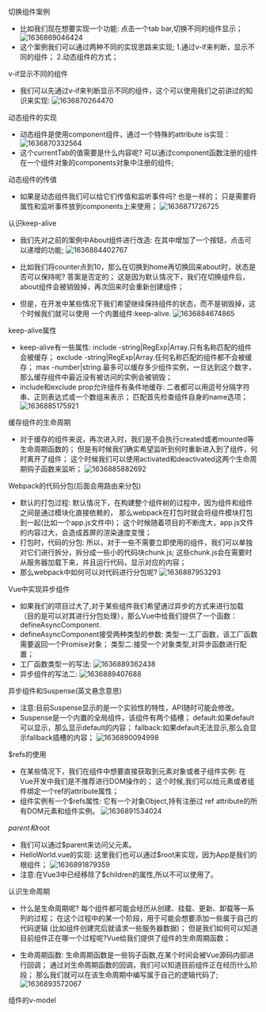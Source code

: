 切换组件案例
- 比如我们现在想要实现一个功能:
   点击一个tab bar,切换不同的组件显示；
   ![1636869046424](assets/1636869046424.png)
- 这个案例我们可以通过两种不同的实现思路来实现;
   1.通过v-if来判断，显示不同的组件；
   2.动态组件的方式；

v-if显示不同的组件
- 我们可以先通过v-if来判断显示不同的组件，这个可以使用我们之前讲过的知识来实现:
  ![1636870264470](assets/1636870264470.png)

动态组件的实现
- 动态组件是使用component组件，通过一个特殊的attribute is实现：
  ![1636870332564](assets/1636870332564.png)
- 这个currentTab的值需要是什么内容呢?
   可以通过component函数注册的组件
   在一个组件对象的components对象中注册的组件;

动态组件的传值
- 如果是动态组件我们可以给它们传值和监听事件吗?
     也是一样的；
     只是需要将属性和监听事件放到components上来使用；
    ![1636871726725](assets/1636871726725.png)

认识keep-alive
- 我们先对之前的案例中About组件进行改造:
    在其中增加了一个按钮，点击可以递增的功能;
    ![1636884402767](assets/1636884402767.png)
    
- 比如我们将counter点到10，那么在切换到home再切换回来about时，状态是否可以保持呢?
    答案是否定的；
    这是因为默认情况下，我们在切换组件后，about组件会被销毁掉，再次回来时会重新创建组件；
- 但是，在开发中某些情况下我们希望继续保持组件的状态，而不是销毁掉，这个时候我们就可以使用
   一个内置组件:keep-alive.
   ![1636884674865](assets/1636884674865.png)

keep-alive属性
- keep-alive有一些属性:
   include -string|RegExp|Array.只有名称匹配的组件会被缓存；
   exclude -string|RegExp|Array.任何名称匹配的组件都不会被缓存；
   max -number|string.最多可以缓存多少组件实例，一旦达到这个数字，
       那么缓存组件中最近没有被访问的实例会被销毁；
- include和exclude prop允许组件有条件地缓存:
   二者都可以用逗号分隔字符串、正则表达式或一个数组来表示；
   匹配首先检查组件自身的name选项；
   ![1636885175921](assets/1636885175921.png)

缓存组件的生命周期
- 对于缓存的组件来说，再次进入时，我们是不会执行created或者mounted等生命周期函数的；
    但是有时候我们确实希望监听到何时重新进入到了组件，何时离开了组件；
    这个时候我们可以使用activated和deactivated这两个生命周期钩子函数来监听；
    ![1636885882692](assets/1636885882692.png)

Webpack的代码分包(后面会用路由来分包)
- 默认的打包过程:
   默认情况下，在构建整个组件树的过程中，因为组件和组件之间是通过模块化直接依赖的，
   那么webpack在打包时就会将组件模块打包到一起(比如一个app.js文件中)；
   这个时候随着项目的不断庞大，app.js文件的内容过大，会造成首屏的渲染速度变慢；
- 打包时，代码的分包:
   所以，对于一些不需要立即使用的组件，我们可以单独对它们进行拆分，拆分成一些小的代码块chunk.js;
   这些chunk.js会在需要时从服务器加载下来，并且运行代码，显示对应的内容；
- 那么webpack中如何可以对代码进行分包呢?
   ![1636887953293](assets/1636887953293.png)

Vue中实现异步组件
- 如果我们的项目过大了,对于某些组件我们希望通过异步的方式来进行加载
  （目的是可以对其进行分包处理），那么Vue中给我们提供了一个函数：defineAsyncComponent.
- defineAsyncComponent接受两种类型的参数:
  类型一:工厂函数，该工厂函数需要返回一个Promise对象；
  类型二:接受一个对象类型,对异步函数进行配置；
- 工厂函数类型一的写法:
  ![1636889362438](assets/1636889362438.png)
- 异步组件的写法二:
  ![1636889407688](assets/1636889407688.png)

异步组件和Suspense(英文悬念意思)
- 注意:目前Suspense显示的是一个实验性的特性，API随时可能会修改。
- Suspense是一个内置的全局组件，该组件有两个插槽；
   default:如果default可以显示，那么显示default的内容；
   fallback:如果default无法显示,那么会显示fallback插槽的内容；
   ![1636890094998](assets/1636890094998.png)

$refs的使用
- 在某些情况下，我们在组件中想要直接获取到元素对象或者子组件实例:
   在Vue开发中我们是不推荐进行DOM操作的；
   这个时候,我们可以给元素或者组件绑定一个ref的attribute属性；
- 组件实例有一个$refs属性:
   它有一个对象Object,持有注册过 ref attribute的所有DOM元素和组件实例。
   ![1636891534024](assets/1636891534024.png)

$parent和$root
- 我们可以通过$parent来访问父元素。
- HelloWorld.vue的实现:
   这里我们也可以通过$root来实现，因为App是我们的根组件；
   ![1636891879359](assets/1636891879359.png)
- 注意:在Vue3中已经移除了$children的属性,所以不可以使用了。

认识生命周期
- 什么是生命周期呢?
   每个组件都可能会经历从创建、挂载、更新、卸载等一系列的过程；
   在这个过程中的某一个阶段，用于可能会想要添加一些属于自己的代码逻辑
   (比如组件创建完后就请求一些服务器数据)；
   但是我们如何可以知道目前组件正在哪一个过程呢?Vue给我们提供了组件的生命周期函数；
   
- 生命周期函数:
   生命周期函数是一些钩子函数,在某个时间会被Vue源码内部进行回调；
   通过对生命周期函数的回调，我们可以知道目前组件正在经历什么阶段；
   那么我们就可以在该生命周期中编写属于自己的逻辑代码了;
   ![1636893572067](assets/1636893572067.png)

组件的v-model

